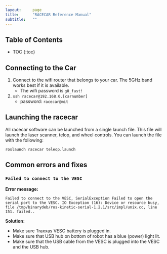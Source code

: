 ```yaml
---
layout:     page
title:      "RACECAR Reference Manual"
subtitle:   ""
---
```


## Table of Contents
* TOC
{:toc}

## Connecting to the Car
1. Connect to the wifi router that belongs to your car. The 5GHz band works best if it is available.
	* The wifi password is `g0_fast!` 
2. `ssh racecar@192.168.0.[carnumber]`
	* password: `racecar@mit`



## Launching the racecar
All racecar software can be launched from a single launch file.  This file will launch the laser scanner, telop, and wheel controls.  You can launch the file with the following:

`roslaunch racecar teleop.launch`



## Common errors and fixes

### `Failed to connect to the VESC`
**Error message:**

`Failed to connect to the VESC, SerialException Failed to open the serial port to the VESC. IO Exception (16): Device or resource busy, file /tmp/binarydeb/ros-kinetic-serial-1.2.1/src/impl/unix.cc, line 151. failed..`

**Solution:**
* Make sure Traxxas VESC battery is plugged in.
* Make sure that USB hub on bottom of robot has a blue (power) light lit.
* Make sure that the USB cable from the VESC is plugged into the VESC and the USB hub.


